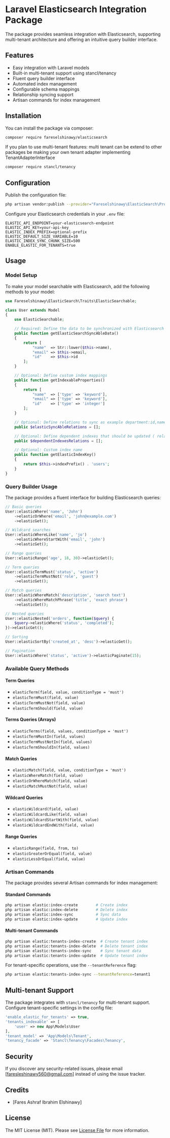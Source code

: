 # Laravel Elasticsearch Integration Package

The package provides seamless integration with Elasticsearch, supporting multi-tenant architecture and offering an intuitive query builder interface.

## Features

- Easy integration with Laravel models
- Built-in multi-tenant support using stancl/tenancy
- Fluent query builder interface
- Automated index management
- Configurable schema mappings
- Relationship syncing support
- Artisan commands for index management

## Installation

You can install the package via composer:

```bash
composer require fareselshinawy/elasticsearch
```

If you plan to use multi-tenant features:
multi tenant can be extend to other packages be making your own tenant adapter implementing TenantAdapterInterface
```bash
composer require stancl/tenancy
```

## Configuration

Publish the configuration file:

```bash
php artisan vendor:publish --provider="Fareselshinawy\ElasticSearch\Providers\ElasticSearchServiceProvider"
```

Configure your Elasticsearch credentials in your `.env` file:

```env
ELASTIC_API_ENDPOINT=your-elasticsearch-endpoint
ELASTIC_API_KEY=your-api-key
ELASTIC_INDEX_PREFIX=optional-prefix
ELASTIC_DEFAULT_SIZE_VARIABLE=10
ELASTIC_INDEX_SYNC_CHUNK_SIZE=500
ENABLE_ELASTIC_FOR_TENANTS=true
```

## Usage

### Model Setup

To make your model searchable with Elasticsearch, add the following methods to your model:

```php
use Fareselshinawy\ElasticSearch\Traits\ElasticSearchable;

class User extends Model
{
    use ElasticSearchable;

    // Required: Define the data to be synchronized with Elasticsearch
    public function getElasticSearchSyncAbleData()
    {
        return [
            "name"  => Str::lower($this->name),
            "email" => $this->email,
            "id"    => $this->id
        ];
    }

    // Optional: Define custom index mappings
    public function getIndexableProperties()
    {
        return [
            "name"  => ['type' => 'keyword'],
            "email" => ['type' => 'keyword'],
            "id"    => ['type' => 'integer']
        ];
    }

    // Optional: Define relations to sync as example department:id,name..etc
    public $elasticSyncAbleRelations = [];

    // Optional: Define dependent indexes that should be updated ( relation => class ) users => User::class
    public $dependentIndexesRelations = [];

    // Optional: Custom index name
    public function getElasticIndexKey()
    {
        return $this->indexPrefix() . 'users';
    }
}
```

### Query Builder Usage

The package provides a fluent interface for building Elasticsearch queries:

```php
// Basic queries
User::elasticWhere('name', 'John')
    ->elasticOrWhere('email', 'john@example.com')
    ->elasticGet();

// Wildcard searches
User::elasticWhereLike('name', 'jo')
    ->elasticWhereStartWith('email', 'john')
    ->elasticGet();

// Range queries
User::elasticRange('age', 18, 30)->elasticGet();

// Term queries
User::elasticTermMust('status', 'active')
    ->elasticTermMustNot('role', 'guest')
    ->elasticGet();

// Match queries
User::elasticWhereMatch('description', 'search text')
    ->elasticWhereMatchPhrase('title', 'exact phrase')
    ->elasticGet();

// Nested queries
User::elasticNested('orders', function($query) {
    $query->elasticWhere('status', 'completed');
})->elasticGet();

// Sorting
User::elasticSortBy('created_at', 'desc')->elasticGet();

// Pagination
User::elasticWhere('status', 'active')->elasticPaginate(15);
```

### Available Query Methods

#### Term Queries
- `elasticTerm(field, value, conditionType = 'must')`
- `elasticTermMust(field, value)`
- `elasticTermMustNot(field, value)`
- `elasticTermShould(field, value)`

#### Terms Queries (Arrays)
- `elasticTerms(field, values, conditionType = 'must')`
- `elasticTermMustIn(field, values)`
- `elasticTermMustNotIn(field, values)`
- `elasticTermShouldIn(field, values)`

#### Match Queries
- `elasticMatch(field, value, conditionType = 'must')`
- `elasticWhereMatch(field, value)`
- `elasticOrWhereMatch(field, value)`
- `elasticMatchMustNot(field, value)`

#### Wildcard Queries
- `elasticWildcard(field, value)`
- `elasticWildcardLike(field, value)`
- `elasticWildcardStartWith(field, value)`
- `elasticWildcardEndWith(field, value)`

#### Range Queries
- `elasticRange(field, from, to)`
- `elasticGreaterOrEqual(field, value)`
- `elasticLessOrEqual(field, value)`

### Artisan Commands

The package provides several Artisan commands for index management:

#### Standard Commands
```bash
php artisan elastic:index-create        # Create index
php artisan elastic:index-delete        # Delete index
php artisan elastic:index-sync          # Sync data
php artisan elastic:index-update        # Update index
```

#### Multi-tenant Commands
```bash
php artisan elastic:tenants-index-create  # Create tenant index
php artisan elastic:tenants-index-delete  # Delete tenant index
php artisan elastic:tenants-index-sync    # Sync tenant data
php artisan elastic:tenants-index-update  # Update tenant index
```

For tenant-specific operations, use the `--tenantReference` flag:
```bash
php artisan elastic:tenants-index-sync --tenantReference=tenant1
```

## Multi-tenant Support

The package integrates with `stancl/tenancy` for multi-tenant support. Configure tenant-specific settings in the config file:

```php
'enable_elastic_for_tenants' => true,
'tenants_indexable' => [
    'user' => new App\Models\User
],
'tenant_model' => 'App\Models\Tenant',
'tenancy_facade' => 'Stancl\Tenancy\Facades\Tenancy',
```

## Security

If you discover any security-related issues, please email [faresleshinawy560@gmail.com] instead of using the issue tracker.

## Credits

- [Fares Ashraf Ibrahim Elshinawy]

## License

The MIT License (MIT). Please see [License File](LICENSE.md) for more information.
